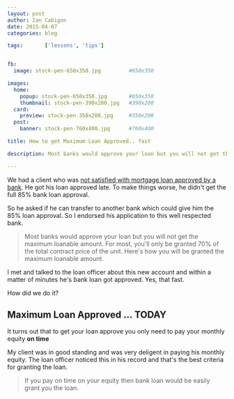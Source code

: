 ```yaml
---
layout: post
author: Ian Cabigon
date: 2015-04-07
categories: blog

tags:		['lessons', 'tips']


fb:
  image: stock-pen-650x350.jpg         #650x350

images:
  home:
    popup: stock-pen-650x350.jpg       #650x350
    thumbnail: stock-pen-390x280.jpg   #390x280
  card:
    preview: stock-pen-350x200.jpg     #350x200
  post:
    banner: stock-pen-760x400.jpg      #760x400

title: How to get Maximum Loan Approved.. fast

description: Most banks would approve your loan but you will not get the maximum loanable amount. For most, you'll only be granted 70% of the total contract price of the unit. Here's how you will be granted the maximum loanable amount.

---
```


We had a client who was [not satisfied with mortgage loan approved by a bank][lessons]. He got his loan approved late. To make things worse, he didn't get the full 85% bank loan approval.

So he asked if he can transfer to another bank which could give him the 85% loan approval. So I endorsed his application to this well respected bank. 

> Most banks would approve your loan but you will not get the maximum loanable amount. For most, you'll only be granted 70% of the total contract price of the unit. Here's how you will be granted the maximum loanable amount.

I met and talked to the loan officer about this new account and within a matter of minutes he's bank loan got approved. Yes, that fast.

How did we do it?

## Maximum Loan Approved ... TODAY
It turns out that to get your loan approve you only need to pay your monthly equity <strong> on time </strong>

My client was in good standing and was very deligent in paying his monthly equity. The loan officer noticed this in his record and that's the best criteria for granting the loan.

> If you pay on time on your equity then bank loan would be easily grant you the loan.


[lessons]: https://cebuhomepages.com/advice.html

